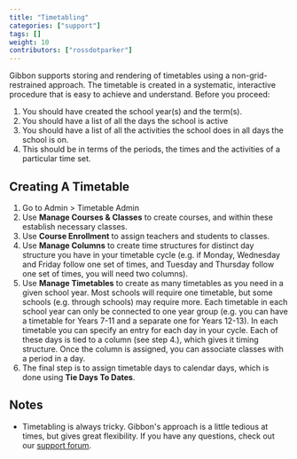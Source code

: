 ```yaml
---
title: "Timetabling"
categories: ["support"]
tags: []
weight: 10
contributors: ["rossdotparker"]
---
```


Gibbon supports storing and rendering of timetables using a non-grid-restrained approach. The timetable is created in a systematic, interactive procedure that is easy to achieve and understand. Before you proceed:

1.  You should have created the school year(s) and the term(s).
2.  You should have a list of all the days the school is active
3.  You should have a list of all the activities the school does in all days the school is on.
4.  This should be in terms of the periods, the times and the activities of a particular time set.

## Creating A Timetable

1.  Go to Admin > Timetable Admin
2.  Use **Manage Courses & Classes** to create courses, and within these establish necessary classes.
3.  Use **Course Enrollment** to assign teachers and students to classes.
4.  Use **Manage Columns** to create time structures for distinct day structure you have in your timetable cycle (e.g. if Monday, Wednesday and Friday follow one set of times, and Tuesday and Thursday follow one set of times, you will need two columns).
5.  Use **Manage Timetables** to create as many timetables as you need in a given school year. Most schools will require one timetable, but some schools (e.g. through schools) may require more. Each timetable in each school year can only be connected to one year group (e.g. you can have a timetable for Years 7-11 and a separate one for Years 12-13). In each timetable you can specify an entry for each day in your cycle. Each of these days is tied to a column (see step 4.), which gives it timing structure. Once the column is assigned, you can associate classes with a period in a day.
6.  The final step is to assign timetable days to calendar days, which is done using **Tie Days To Dates**.

## Notes

*   Timetabling is always tricky. Gibbon's approach is a little tedious at times, but gives great flexibility. If you have any questions, check out our [support forum](https://ask.gibbonedu.org).
